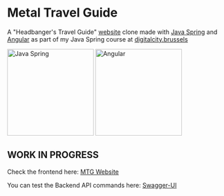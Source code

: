 # Metal Travel Guide
A "Headbanger's Travel Guide" [website](https://headbangerstravelguide.com/) clone made with [Java Spring](https://spring.io/) and [Angular](https://angular.io/) as part of my Java Spring course at [digitalcity.brussels](https://digitalcity.brussels/)

<img src="https://upload.wikimedia.org/wikipedia/commons/thumb/4/44/Spring_Framework_Logo_2018.svg/2560px-Spring_Framework_Logo_2018.svg.png" alt="Java Spring" height="200" />

<img src="https://upload.wikimedia.org/wikipedia/commons/thumb/c/ca/AngularJS_logo.svg/640px-AngularJS_logo.svg.png" alt="Angular" height="200" />

## WORK IN PROGRESS

Check the frontend here: [MTG Website](https://luisromeroaraya.github.io/metaltravelguide/)

You can test the Backend API commands here: [Swagger-UI](https://metaltravelguide.herokuapp.com/swagger-ui/index.html)
